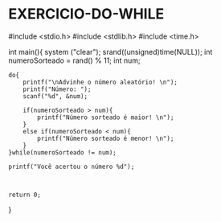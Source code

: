 # EXERCICIO-DO-WHILE


#include <stdio.h>
#include <stdlib.h>
#include <time.h>


int main(){
    system ("clear");
    srand((unsigned)time(NULL));
    int numeroSorteado = rand() % 11;
    int num;
    
    do{
        printf("\nAdvinhe o número aleatório! \n");
        printf("Número: ");
        scanf("%d", &num);
    
        if(numeroSorteado > num){
            printf("Número sorteado é maior! \n");
        }
        else if(numeroSorteado < num){
            printf("Número sorteado é menor! \n");
        }
    }while(numeroSorteado != num);
    
    printf("Você acertou o número %d");
    
    

    return 0;
}
